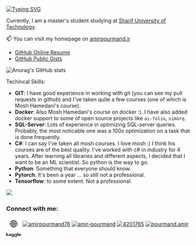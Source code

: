 [![Typing SVG](https://readme-typing-svg.herokuapp.com?color=%2336BCF7&lines=Hi%2C+I+am+Amir+Pourmand)](https://git.io/typing-svg)
<!-- https://readme-typing-svg.herokuapp.com/demo/ -->

Currently, I am a master's student studying at [Sharif University of Technology](http://www.sharif.edu/). 

📫 You can visit my homepage on [amirpourmand.ir](https://amirpourmand.ir/)

- [GitHub Online Resume](https://resume.github.io/?pourmand1376)
- [GitHub Public Gists](https://gist.github.com/pourmand1376)

![Anurag's GitHub stats](https://github-readme-stats.vercel.app/api?username=pourmand1376&show_icons=true&theme=default&bg_color=00000000)

Techincal Skills:

- **GIT**: I have good experience in working with git (you can see my pull requests in github) and I've taken quite a few courses (one of which is Mosh Hamedani's course). 
- **Docker**: Also Mosh Hamedani's course on docker :). I have also added docker support to some of open source projects like `ai-folio`, `simorq`.
- **SQL-Server**: Lots of experience in optimizing SQL-server queries. Probably, the most noticable one was a 100x optimization on a task that is done frequently. 
- **C#**: I can say I've taken all mosh courses. I love mosh :) I think his courses are of the best quality. I've worked with c# in industry for 4 years. After learning all libraries and different aspects, I decided that I want to be an ML scientist. So python is the way to go. 
- **Python**: Something that everyone should know. 
- **Pytorch**: It's been a year ... so still not a professional. 
- **Tensorflow**: to some extent. Not a professional. 

![](https://visitor-badge.glitch.me/badge?page_id=pourmand1376.pourmand1376)

<h3 align="left">Connect with me:</h3>
<p align="left">
 
  <a href="https://amirpourmand.ir" target="blank"><img align="center" src="https://raw.githubusercontent.com/pourmand1376/pourmand1376/main/icons/web.svg" alt="amirpourmand76" height="30" width="40" /></a>
<a href="https://twitter.com/amirpourmand76" target="blank"><img align="center" src="https://raw.githubusercontent.com/rahuldkjain/github-profile-readme-generator/master/src/images/icons/Social/twitter.svg" alt="amirpourmand76" height="30" width="40" /></a>
<a href="https://linkedin.com/in/amir-pourmand" target="blank"><img align="center" src="https://raw.githubusercontent.com/rahuldkjain/github-profile-readme-generator/master/src/images/icons/Social/linked-in-alt.svg" alt="amir-pourmand" height="30" width="40" /></a>
<a href="https://stackoverflow.com/users/4201765" target="blank"><img align="center" src="https://raw.githubusercontent.com/rahuldkjain/github-profile-readme-generator/master/src/images/icons/Social/stack-overflow.svg" alt="4201765" height="30" width="40" /></a>
<a href="https://instagram.com/pourmand.amir" target="blank"><img align="center" src="https://raw.githubusercontent.com/rahuldkjain/github-profile-readme-generator/master/src/images/icons/Social/instagram.svg" alt="pourmand.amir" height="30" width="40" /></a>
<a href="https://www.kaggle.com/amirpourmand" target="blank"><img align="center" src="https://raw.githubusercontent.com/pourmand1376/pourmand1376/main/icons/kaggle.svg" alt="amirpourmand" height="30" width="40" /></a>

  

  </p>
